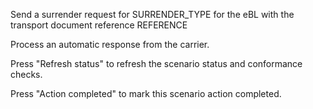 Send a surrender request for SURRENDER_TYPE for the eBL with the transport document reference REFERENCE

Process an automatic response from the carrier.

Press "Refresh status" to refresh the scenario status and conformance checks.

Press "Action completed" to mark this scenario action completed.
